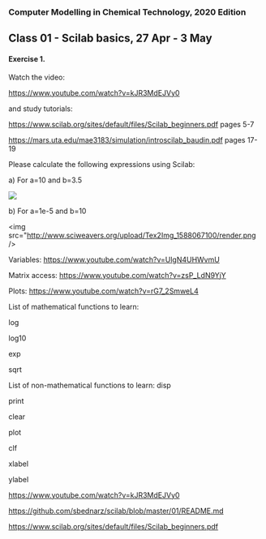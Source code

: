 ### Computer Modelling in Chemical Technology, 2020 Edition

## Class 01 - Scilab basics, 27 Apr - 3 May


#### Exercise 1. 

Watch the video: 

https://www.youtube.com/watch?v=kJR3MdEJVy0 

and study tutorials: 

https://www.scilab.org/sites/default/files/Scilab_beginners.pdf pages 5-7

https://mars.uta.edu/mae3183/simulation/introscilab_baudin.pdf pages 17-19


Please calculate the following expressions using Scilab:

a) For a=10 and b=3.5

<img src="http://www.sciweavers.org/upload/Tex2Img_1588066790/render.png" />

b) For a=1e-5 and b=10

<img src="http://www.sciweavers.org/upload/Tex2Img_1588067100/render.png />



Variables:
https://www.youtube.com/watch?v=UlgN4UHWvmU

Matrix access:
https://www.youtube.com/watch?v=zsP_LdN9YjY

Plots:
https://www.youtube.com/watch?v=rG7_2SmweL4

List of mathematical functions to learn:

log

log10

exp

sqrt


List of non-mathematical functions to learn:
disp

print

clear

plot

clf

xlabel

ylabel

https://www.youtube.com/watch?v=kJR3MdEJVy0

https://github.com/sbednarz/scilab/blob/master/01/README.md

https://www.scilab.org/sites/default/files/Scilab_beginners.pdf
